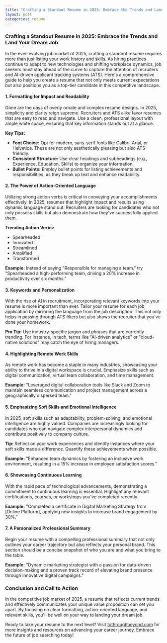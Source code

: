 ```yaml
---
title: "Crafting a Standout Resume in 2025: Embrace the Trends and Land Your Dream Job"
layout: post
categories: resume
---
```


### Crafting a Standout Resume in 2025: Embrace the Trends and Land Your Dream Job

In the ever-evolving job market of 2025, crafting a standout resume requires more than just listing your work history and skills. As hiring practices continue to adapt to new technologies and shifting workplace dynamics, job seekers must stay ahead of the curve to capture the attention of recruiters and AI-driven applicant tracking systems (ATS). Here's a comprehensive guide to help you create a resume that not only meets current expectations but also positions you as a top-tier candidate in this competitive landscape.

#### **1. Formatting for Impact and Readability**

Gone are the days of overly ornate and complex resume designs. In 2025, simplicity and clarity reign supreme. Recruiters and ATS alike favor resumes that are easy to read and navigate. Use a clean, professional layout with ample white space, ensuring that key information stands out at a glance.

**Key Tips:**
- **Font Choice:** Opt for modern, sans-serif fonts like Calibri, Arial, or Helvetica. These are not only aesthetically pleasing but also ATS-friendly.
- **Consistent Structure:** Use clear headings and subheadings (e.g., Experience, Education, Skills) to organize your information. 
- **Bullet Points:** Employ bullet points for listing achievements and responsibilities, as they break up text and enhance readability.

#### **2. The Power of Action-Oriented Language**

Utilizing strong action verbs is critical in conveying your accomplishments effectively. In 2025, resumes that highlight impact and results using dynamic language stand out. Recruiters are looking for candidates who not only possess skills but also demonstrate how they've successfully applied them.

**Trending Action Verbs:**
- Spearheaded
- Innovated
- Streamlined
- Amplified
- Transformed

**Example:** Instead of saying "Responsible for managing a team," try "Spearheaded a high-performing team, driving a 20% increase in productivity over six months."

#### **3. Keywords and Personalization**

With the rise of AI in recruitment, incorporating relevant keywords into your resume is more important than ever. Tailor your resume for each job application by mirroring the language from the job description. This not only helps in passing through ATS filters but also shows the recruiter that you've done your homework.

**Pro Tip:** Use industry-specific jargon and phrases that are currently trending. For instance, in tech, terms like "AI-driven analytics" or "cloud-native solutions" may catch the eye of hiring managers.

#### **4. Highlighting Remote Work Skills**

As remote work has become a staple in many industries, showcasing your ability to thrive in a digital workspace is crucial. Emphasize skills such as digital communication, virtual team collaboration, and time management.

**Example:** "Leveraged digital collaboration tools like Slack and Zoom to maintain seamless communication and project management across a geographically dispersed team."

#### **5. Emphasizing Soft Skills and Emotional Intelligence**

In 2025, soft skills such as adaptability, problem-solving, and emotional intelligence are highly valued. Companies are increasingly looking for candidates who can navigate complex interpersonal dynamics and contribute positively to company culture.

**Tip:** Reflect on your work experiences and identify instances where your soft skills made a difference. Quantify these achievements when possible.

**Example:** "Enhanced team dynamics by fostering an inclusive work environment, resulting in a 15% increase in employee satisfaction scores."

#### **6. Showcasing Continuous Learning**

With the rapid pace of technological advancements, demonstrating a commitment to continuous learning is essential. Highlight any relevant certifications, courses, or workshops you've completed recently.

**Example:** "Completed a certificate in Digital Marketing Strategy from [Online Platform], applying new insights to increase brand engagement by 30%."

#### **7. A Personalized Professional Summary**

Begin your resume with a compelling professional summary that not only outlines your career trajectory but also reflects your personal brand. This section should be a concise snapshot of who you are and what you bring to the table.

**Example:** "Dynamic marketing strategist with a passion for data-driven decision-making and a proven track record of elevating brand presence through innovative digital campaigns."

### **Conclusion and Call to Action**

In the competitive job market of 2025, a resume that reflects current trends and effectively communicates your unique value proposition can set you apart. By focusing on clear formatting, action-oriented language, and relevant skills, you'll be well on your way to landing your dream job.

Ready to take your resume to the next level? Visit [tothroughbeyond.com](http://tothroughbeyond.com) for more insights and resources on advancing your career journey. Embrace the future of job searching today!